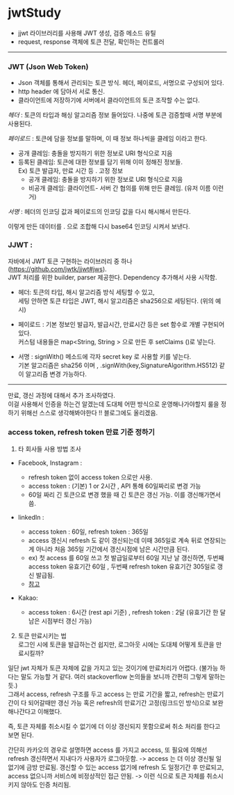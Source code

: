 # jwtStudy
-  jjwt 라이브러리를 사용해 JWT 생성, 검증 메소드 유틸
-  request, response 객체에 토큰 전달, 확인하는 컨트롤러

---


### JWT (Json Web Token) 
- Json 객체를 통해서 관리되는 토큰 방식. 헤더, 페이로드, 서명으로 구성되어 있다.
- http header 에 담아서 서로 통신.
- 클라이언트에 저장하기에  서버에서 클라이언트의 토큰 조작할 수는 없다.  
                
 *헤더* : 토큰의 타입과  해싱 알고리즘 정보 들어있다. 나중에  토큰 검증할때 서명 부분에 사용된다. 

*페이로드* : 토큰에 담을 정보를 말하며, 이 때 정보 하나씩을 클레임 이라고 한다.  
  - 공개 클레임: 충돌을 방지하기 위한 정보로 URI 형식으로 지음
- 등록된 클레임:  토큰에 대한 정보를 담기 위해 이미 정해진 정보들.     
	Ex) 토큰 발급자,  만료 시간 등 . 고정 정보
	- 공개 클레임: 충돌을 방지하기 위한 정보로 URI 형식으로 지음
	- 비공개 클레임:  클라이언트- 서버 간 협의를 위해 만든 클레임.  (유저 이름 이런거) 

*서명* : 헤더의 인코딩 값과 페이로드의 인코딩 값을 다시 해시해서 만든다. 

이렇게 만든 데이터를 .  으로 조합해 다시 base64 인코딩 시켜서 보낸다. 

### JJWT :  
   자바에서 JWT 토큰 구현하는 라이브러리 중 하나 (https://github.com/jwtk/jjwt#jws).   
   JWT 처리를 위한 builder, parser  제공한다. Dependency 추가해서 사용 시작함. 

- 헤더: 토큰의 타입, 해시 알고리즘 방식 세팅할 수 있고,   
                세팅 안하면 토큰 타입은 JWT,  해시 알고리즘은 sha256으로 세팅된다. (위의 예시)     

-  페이로드 : 기본 정보인 발급자,  발급시간, 만료시간 등은 set  함수로 개별 구현되어있다.  
                        커스텀  내용들은 map<String, String >  으로 만든 후 setClaims ()로  넣는다. 
-  서명 : signWith() 메소드에 각자 secret key 로 사용할 키를 넣는다.    
                  기본 알고리즘은 sha256 이며 , .signWith(key,SignatureAlgorithm.HS512)  같이 알고리즘 변경 가능하다.   


---
만료, 갱신 과정에 대해서 추가 조사하였다.   
이걸 사용해서 인증을 하는건 알겠는데 도대체 어떤 방식으로 운영해나가야할지 룰을 정하기 위해선 스스로 생각해봐야한다 !!  블로그에도 올리겠음. 

### access token, refresh token 만료 기준 정하기  

1) 타 회사들 사용 방법 조사 
- Facebook, Instagram : 
	- refresh token 없이 access token 으로만 사용. 
	- access token :  (기본) 1 or 2시간 , API 통해 60일짜리로 변경 가능 
	- 60일 짜리 긴 토큰으로 변경 했을 때 긴 토큰은 갱신 가능. 이를 갱신해가면서 씀.  

- linkedIn : 
	- access token : 60일, refresh token : 365일
	- access 갱신시 refresh 도 같이 갱신되는데 이때 365일로 계속 뒤로 연장되는게 아니라 처음 365일 기간에서 갱신시점에 남은 시간만큼 된다. 
	- ex) 첫 access 를 60일 쓰고 첫 발급일로부터 60일 지난 날 갱신하면, 두번째 access token 유효기간 60일 , 두번째 refresh token 유효기간 305일로 갱신 발급됨. 
	- [참고](https://docs.microsoft.com/en-us/linkedin/shared/authentication/programmatic-refresh-tokens)
	
- Kakao: 
	- access token : 6시간 (rest api 기준) , refresh token :  2달 (유효기간 한 달 남은 시점부터 갱신 가능) 


2) 토큰 만료시키는 법    
로그인 시에 토큰을 발급하는건 쉽지만,  로그아웃 시에는 도대체 어떻게 토큰을 만료시킬까?   

일단 jwt 자체가 토큰 자체에 값을 가지고 있는 것이기에 만료처리가 어렵다. (불가능 하다는 말도 가능할 거 같다. 여러 stackoverflow 논의들을 보니까 간편히 그렇게 말하는 듯.)  
그래서 access, refresh 구조를 두고 access 는 만료 기간을 짧고, refresh는 만료기간이 다 되어갈때만 갱신 가능 혹은 refresh의 만료기간 고정(링크드인 방식)으로 보완해나간다고 이해했다.  

즉, 토큰 자체를 취소시킬 수 없기에 더 이상 갱신되지 못함으로써 취소 처리를 한다고 보면 된다.  

간단히 카카오의 경우로 설명하면 access 를 가지고 access, 또 필요에 의해선 refresh 갱신하면서 지내다가 사용자가 로그아웃함. 
-> access 는 더 이상 갱신될 일 없기에 금방 만료됨.  갱신할 수 있는 access 없기에 refresh 도 일정기간 후 만료되고, access 없으니까 서비스에 비정상적인 접근 안됨. 
-> 이런 식으로 토큰 자체를 취소시키지 않아도 인증 처리됨. 





